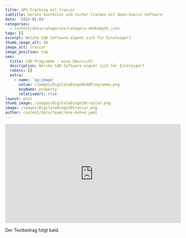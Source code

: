 ```yaml
---
title: GPS-Tracking mit traccar
subtitle: Geräte kostenlos und sicher tracken mit Open-Source Software
date: '2022-01-04'
categories:
  - content/data/categories/category-ek9kokp5k.json
tags: []
excerpt: Welche CAD Software eignet sich für Einsteiger?
thumb_image_alt: 3D
image_alt: traccar
image_position: top
seo:
  title: CAD Programme - eine Übersicht
  description: Welche CAD Software eignet sich für Einsteiger?
  robots: []
  extra:
    - name: 'og:image'
      value: /images/DigitaleDinge9CADProgramme.png
      keyName: property
      relativeUrl: true
layout: post
thumb_image: /images/DigitaleDinge10traccar.png
image: /images/DigitaleDinge10traccar.png
author: content/data/team/rene-bohne.yaml
---
```

<iframe width="560" height="315"
src="https://www.youtube.com/embed/xp1CpqhnOJU?modestbranding=1"
frameborder="0" allow="accelerometer; autoplay; encrypted-media;
gyroscope; picture-in-picture" allowfullscreen>\\\</iframe>

Der Textbeitrag folgt bald.
